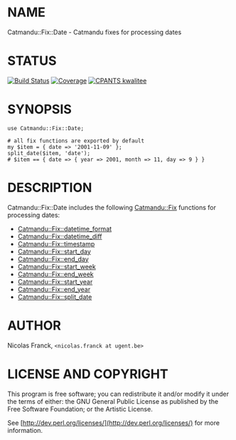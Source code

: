 # NAME

Catmandu::Fix::Date - Catmandu fixes for processing dates

# STATUS

[![Build Status](https://travis-ci.org/LibreCat/Catmandu-Fix-Date.svg?branch=master)](https://travis-ci.org/LibreCat/Catmandu-Fix-Date)
[![Coverage](https://coveralls.io/repos/LibreCat/Catmandu-Fix-Date/badge.png?branch=master)](https://coveralls.io/r/LibreCat/Catmandu-Fix-Date)
[![CPANTS kwalitee](http://cpants.cpanauthors.org/dist/Catmandu-Fix-Date.png)](http://cpants.cpanauthors.org/dist/Catmandu-Fix-Date)

# SYNOPSIS

    use Catmandu::Fix::Date;

    # all fix functions are exported by default
    my $item = { date => '2001-11-09' };
    split_date($item, 'date');
    # $item == { date => { year => 2001, month => 11, day => 9 } }

# DESCRIPTION

Catmandu::Fix::Date includes the following [Catmandu::Fix](https://metacpan.org/pod/Catmandu::Fix) functions for
processing dates:

- [Catmandu::Fix::datetime\_format](https://metacpan.org/pod/Catmandu::Fix::datetime_format)
- [Catmandu::Fix::datetime\_diff](https://metacpan.org/pod/Catmandu::Fix::datetime_diff)
- [Catmandu::Fix::timestamp](https://metacpan.org/pod/Catmandu::Fix::timestamp)
- [Catmandu::Fix::start\_day](https://metacpan.org/pod/Catmandu::Fix::start_day)
- [Catmandu::Fix::end\_day](https://metacpan.org/pod/Catmandu::Fix::end_day)
- [Catmandu::Fix::start\_week](https://metacpan.org/pod/Catmandu::Fix::start_week)
- [Catmandu::Fix::end\_week](https://metacpan.org/pod/Catmandu::Fix::end_week)
- [Catmandu::Fix::start\_year](https://metacpan.org/pod/Catmandu::Fix::start_year)
- [Catmandu::Fix::end\_year](https://metacpan.org/pod/Catmandu::Fix::end_year)
- [Catmandu::Fix::split\_date](https://metacpan.org/pod/Catmandu::Fix::split_date)

# AUTHOR

Nicolas Franck, `<nicolas.franck at ugent.be>`

# LICENSE AND COPYRIGHT

This program is free software; you can redistribute it and/or modify it
under the terms of either: the GNU General Public License as published
by the Free Software Foundation; or the Artistic License.

See [http://dev.perl.org/licenses/](http://dev.perl.org/licenses/) for more information.
